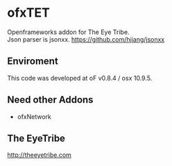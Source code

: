ofxTET
======

Openframeworks addon for The Eye Tribe.  
Json parser is jsonxx.
<https://github.com/hjiang/jsonxx>

## Enviroment
This code was developed at oF v0.8.4 / osx 10.9.5.

## Need other Addons
* ofxNetwork

## The EyeTribe
<http://theeyetribe.com>
